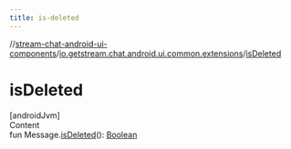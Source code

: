 ```yaml
---
title: is-deleted
---
```

//[stream-chat-android-ui-components](../../index.md)/[io.getstream.chat.android.ui.common.extensions](index.md)/[isDeleted](isDeleted.md)



# isDeleted  
[androidJvm]  
Content  
fun Message.[isDeleted](isDeleted.md)(): [Boolean](https://kotlinlang.org/api/latest/jvm/stdlib/kotlin/-boolean/index.html)  



